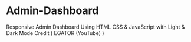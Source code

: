 # Admin-Dashboard
Responsive Admin Dashboard Using HTML CSS &amp; JavaScript with Light &amp; Dark Mode Credit ( EGATOR (YouTube) )
